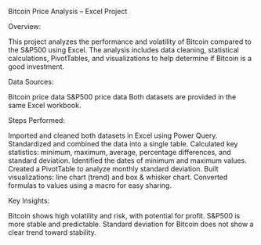 Bitcoin Price Analysis – Excel Project

Overview:

This project analyzes the performance and volatility of Bitcoin compared to the S&P500 using Excel. The analysis includes data cleaning, statistical calculations, PivotTables, and visualizations to help determine if Bitcoin is a good investment.


Data Sources:

Bitcoin price data
S&P500 price data
Both datasets are provided in the same Excel workbook.


Steps Performed:

Imported and cleaned both datasets in Excel using Power Query.
Standardized and combined the data into a single table.
Calculated key statistics: minimum, maximum, average, percentage differences, and standard deviation.
Identified the dates of minimum and maximum values.
Created a PivotTable to analyze monthly standard deviation.
Built visualizations: line chart (trend) and box & whisker chart.
Converted formulas to values using a macro for easy sharing.


Key Insights:

Bitcoin shows high volatility and risk, with potential for profit.
S&P500 is more stable and predictable.
Standard deviation for Bitcoin does not show a clear trend toward stability.